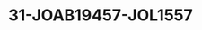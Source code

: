 ---
title: 31-JOAB19457-JOL1557
image: /v1543919832/viterbo/31-JOAB19457-JOL1557.jpg
brand: jolie
layout: vestito
---